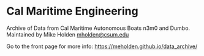 # Cal Maritime Engineering
Archive of Data from Cal Maritime Autonomous Boats
n3m0 and Dumbo.  Maintained by Mike Holden mholden@csum.edu

Go to the front page for more info: https://meholden.github.io/data_archive/
